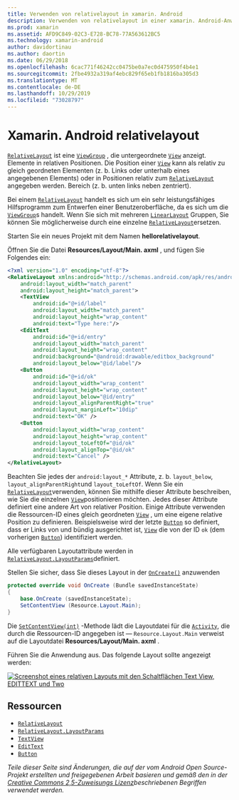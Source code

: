```yaml
---
title: Verwenden von relativelayout in xamarin. Android
description: Verwenden von relativelayout in einer xamarin. Android-Anwendung
ms.prod: xamarin
ms.assetid: AFD9C849-02C3-E728-BC78-77A563612BC5
ms.technology: xamarin-android
author: davidortinau
ms.author: daortin
ms.date: 06/29/2018
ms.openlocfilehash: 6cac771f46242cc0475be0a7ec0d475950f4b4e1
ms.sourcegitcommit: 2fbe4932a319af4ebc829f65eb1fb1816ba305d3
ms.translationtype: MT
ms.contentlocale: de-DE
ms.lasthandoff: 10/29/2019
ms.locfileid: "73028797"
---
```

# <a name="xamarinandroid-relativelayout"></a>Xamarin. Android relativelayout

[`RelativeLayout`](xref:Android.Widget.RelativeLayout) ist eine [`ViewGroup`](xref:Android.Views.ViewGroup) , die untergeordnete [`View`](xref:Android.Views.View) anzeigt.
Elemente in relativen Positionen. Die Position einer [`View`](xref:Android.Views.View) kann als relativ zu gleich geordneten Elementen (z. b. Links oder unterhalb eines angegebenen Elements) oder in Positionen relativ zum [`RelativeLayout`](xref:Android.Widget.RelativeLayout) angegeben werden.
Bereich (z. b. unten links neben zentriert).

Bei einem [`RelativeLayout`](xref:Android.Widget.RelativeLayout) handelt es sich um ein sehr leistungsfähiges Hilfsprogramm zum Entwerfen einer Benutzeroberfläche, da es sich um die [`ViewGroup`](xref:Android.Views.ViewGroup)s handelt. Wenn Sie sich mit mehreren [`LinearLayout`](xref:Android.Widget.LinearLayout)
Gruppen, Sie können Sie möglicherweise durch eine einzelne [`RelativeLayout`](xref:Android.Widget.RelativeLayout)ersetzen.

Starten Sie ein neues Projekt mit dem Namen **hellorelativelayout**.

Öffnen Sie die Datei **Resources/Layout/Main. axml** , und fügen Sie Folgendes ein:

```xml
<?xml version="1.0" encoding="utf-8"?>
<RelativeLayout xmlns:android="http://schemas.android.com/apk/res/android"
    android:layout_width="match_parent"
    android:layout_height="match_parent">
    <TextView
        android:id="@+id/label"
        android:layout_width="match_parent"
        android:layout_height="wrap_content"
        android:text="Type here:"/>
    <EditText
        android:id="@+id/entry"
        android:layout_width="match_parent"
        android:layout_height="wrap_content"
        android:background="@android:drawable/editbox_background"
        android:layout_below="@id/label"/>
    <Button
        android:id="@+id/ok"
        android:layout_width="wrap_content"
        android:layout_height="wrap_content"
        android:layout_below="@id/entry"
        android:layout_alignParentRight="true"
        android:layout_marginLeft="10dip"
        android:text="OK" />
    <Button
        android:layout_width="wrap_content"
        android:layout_height="wrap_content"
        android:layout_toLeftOf="@id/ok"
        android:layout_alignTop="@id/ok"
        android:text="Cancel" />
</RelativeLayout>
```

Beachten Sie jedes der `android:layout_*` Attribute, z. b. `layout_below`, `layout_alignParentRight`und `layout_toLeftOf`.
Wenn Sie ein [`RelativeLayout`](xref:Android.Widget.RelativeLayout)verwenden, können Sie mithilfe dieser Attribute beschreiben, wie Sie die einzelnen [`View`](xref:Android.Views.View)positionieren möchten. Jedes dieser Attribute definiert eine andere Art von relativer Position. Einige Attribute verwenden die Ressourcen-ID eines gleich geordneten [`View`](xref:Android.Views.View) , um eine eigene relative Position zu definieren. Beispielsweise wird der letzte [`Button`](xref:Android.Widget.Button) so definiert, dass er Links von und bündig ausgerichtet ist, [`View`](xref:Android.Views.View) die von der ID `ok` (dem vorherigen [`Button`](xref:Android.Widget.Button)) identifiziert werden.

Alle verfügbaren Layoutattribute werden in [`RelativeLayout.LayoutParams`](xref:Android.Widget.RelativeLayout.LayoutParams)definiert.

Stellen Sie sicher, dass Sie dieses Layout in der [`OnCreate()`](xref:Android.App.Activity.OnCreate*)
anzuwenden

```csharp
protected override void OnCreate (Bundle savedInstanceState)
{
    base.OnCreate (savedInstanceState);
    SetContentView (Resource.Layout.Main);
}
```

Die [`SetContentView(int)`](xref:Android.App.Activity.SetContentView*) -Methode lädt die Layoutdatei für die [`Activity`](xref:Android.App.Activity), die durch die Ressourcen-ID angegeben ist &mdash; `Resource.Layout.Main` verweist auf die Layoutdatei **Resources/Layout/Main. axml** .

Führen Sie die Anwendung aus. Das folgende Layout sollte angezeigt werden:

[![Screenshot eines relativen Layouts mit den Schaltflächen Text View, EDITTEXT und Two](relative-layout-images/helloviews2.png)](relative-layout-images/helloviews2.png#lightbox)

## <a name="resources"></a>Ressourcen

- [`RelativeLayout`](xref:Android.Widget.RelativeLayout)
- [`RelativeLayout.LayoutParams`](xref:Android.Widget.RelativeLayout.LayoutParams)
- [`TextView`](xref:Android.Widget.TextView)
- [`EditText`](xref:Android.Widget.EditText)
- [`Button`](xref:Android.Widget.Button)

_Teile dieser Seite sind Änderungen, die auf der vom Android Open Source-Projekt erstellten und freigegebenen Arbeit basieren und gemäß den in der [Creative Commons 2,5-Zuweisungs Lizenz](https://creativecommons.org/licenses/by/2.5/)beschriebenen Begriffen verwendet werden._

